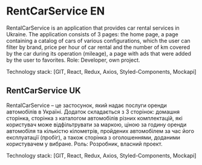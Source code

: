 # RentCarService EN

RentalCarService is an application that provides car rental services in Ukraine.
The application consists of 3 pages: the home page, a page containing a catalog
of cars of various configurations, which the user can filter by brand, price per
hour of car rental and the number of km covered by the car during its operation
(mileage), a page with ads that were added by the user to favorites. Role:
Developer, own project.

Technology stack: [GIT, React, Redux, Axios, Styled-Components, Mockapi]

## RentCarService UK

RentalCarService – це застосунок, який надає послуги оренди автомобілів в
Україні. Додаток складається з 3 сторінок: домашня сторінка, сторінка з
каталогом автомобілів різних комплектацій, які користувач може відфільтрувати за
маркою, ціною за годину оренди автомобіля та кількістю кілометрів, пройдених
автомобілем за час його експлуатації (пробіг), а також сторінка з оголошеннями,
доданими користувачем у вибране. Роль: Розробник, власний проект.

Technology stack: [GIT, React, Redux, Axios, Styled-Components, Mockapi]
